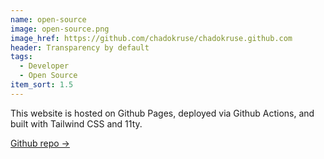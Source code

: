 ```yaml
---
name: open-source
image: open-source.png
image_href: https://github.com/chadokruse/chadokruse.github.com
header: Transparency by default
tags:
  - Developer
  - Open Source
item_sort: 1.5
---
```

This website is hosted on Github Pages, deployed via Github Actions, and built with Tailwind CSS and 11ty.

[Github repo →](https://github.com/chadokruse/chadokruse.github.com)
